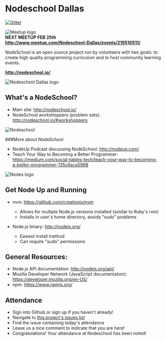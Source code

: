 Nodeschool Dallas
======

[![Gitter](https://badges.gitter.im/Join%20Chat.svg)](https://gitter.im/nodeschool/dallas?utm_source=badge&utm_medium=badge&utm_campaign=pr-badge&utm_content=badge)

![Meetup logo](https://raw.githubusercontent.com/nodeschool/dallas/master/_sources/img/meetup.png)<br/>
<strong>NEXT MEETUP FEB 25th</strong><br/>
<strong>http://www.meetup.com/Nodeschool-Dallas/events/219510511/</strong>

NodeSchool is an open source project run by volunteers with two goals: to create high quality programming curriculum and to host community learning events.

<strong>http://nodeschool.io/</strong>

![Nodeschool Dallas logo](https://raw.githubusercontent.com/nodeschool/dallas/master/_sources/img/nodeschool-dallas.png)

What's a NodeSchool?
------
* Main site: http://nodeschool.io/
* NodeSchool workshoppers (problem sets): http://nodeschool.io/#workshoppers



![Nodeschool](https://github.com/nodeschool/dallas/blob/master/assets/imgs/nodeschool-logo.png)

###More about NodeSchool
* NodeUp Podcast discussing NodeSchool: http://nodeup.com/
* Teach Your Way to Becoming a Better Programmer: https://medium.com/social-tables-tech/teach-your-way-to-becoming-a-better-programmer-135c6aca5968



![Nodes logo](https://github.com/nodeschool/dallas/blob/master/assets/imgs/node-logo.png)

Get Node Up and Running
------
* nvm: https://github.com/creationix/nvm
   * Allows for multiple Node.js versions installed (similar to Ruby's rvm)
   * Installs in user's home directory, avoids "sudo" problems

* Node.js binary: http://nodejs.org/
   * Easiest install method
   * Can require "sudo" permissions

General Resources:
------
* Node.js API documentation: http://nodejs.org/api/
* Mozilla Developer Network (JavaScript documentation): https://developer.mozilla.org/en-US/
* npm: https://www.npmjs.org/

Attendance
------
* Sign into Github or sign up if you haven't already!
* Navigate to [this project's issues list](https://github.com/nodeschool/dallas/issues)
* Find the issue containing today's attendance
* Leave us a nice comment to indicate that you are here!
* Congratulations! Your attendance at Nodeschool has been noted!
